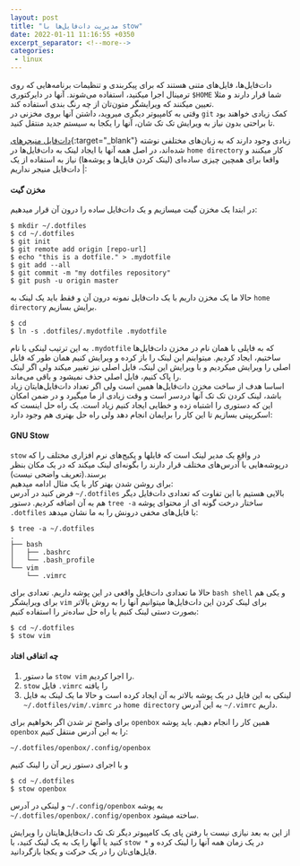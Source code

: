 ```yaml
---
layout: post
title: "مدیریت دات‌فایل‌ها با stow"
date: 2022-01-11 11:16:55 +0350
excerpt_separator: <!--more-->
categories:
 - linux
---
```

دات‌فایل‌ها، فایل‌های متنی هستند که برای پیکربندی و تنظیمات برنامه‌هایی که روی ترمینال اجرا میکنید، استفاده می‌شوند. آنها در دایرکتوری `$HOME` شما قرار دارند و مثلا تعیین میکنند که ویرایشگر متون‌تان از چه رنگ بندی استفاده کند.  
وقتی به کامپیوتر دیگری میروید، داشتن آنها بروی مخزنی در `git` کمک زیادی خواهند بود تا براحتی بدون نیاز به ویرایش تک تک شان، آنها را یکجا به سیستم جدید منتقل کنید.
<!--more-->  

[دات‌فایل منیجرهای](https://github.com/search?q=dotfile+manager){:target="_blank"} زیادی وجود دارند که به زبان‌های مختلفی نوشته شده‌اند، در اصل همه آنها با ایجاد لینک به دات‌فایل‌ها در `home directory` کار میکنند و واقعا برای همچین چیزی ساده‌ای (لینک کردن فایل‌ها و پوشه‌ها) نیاز به استفاده از یک دات‌فایل منیجر نداریم |:
#### مخزن گیت
در ابتدا یک مخزن گیت میسازیم و یک دات‌فایل ساده را درون آن قرار میدهیم:
```console
$ mkdir ~/.dotfiles
$ cd ~/.dotfiles
$ git init
$ git remote add origin [repo-url]
$ echo "this is a dotfile." > .mydotfile
$ git add --all
$ git commit -m "my dotfiles repository"
$ git push -u origin master
```
حالا ما یک مخزن داریم با یک دات‌فایل نمونه درون آن و فقط باید یک لینک به `home directory` برایش بسازیم.
```console
$ cd
$ ln -s .dotfiles/.mydotfile .mydotfile
```
به این ترتیب لینکی با نام `.mydotfile` که به فایلی با همان نام در مخزن دات‌فایل‌ها ساختیم، ایجاد کردیم. میتواینم این لینک را باز کرده و ویرایش کنیم همان طور که فایل اصلی را ویرایش میکردیم و با ویرایش این لینک، فایل اصلی نیز تغییر میکند ولی اگر لینک را پاک کنیم، فایل اصلی حذف نمیشود و باقی می‌ماند.  
اساسا هدف از ساخت مخزن دات‌فایل‌ها همین است ولی اگر تعداد دات‌فایل‌هایتان زیاد باشد، لینک کردن تک تک آنها دردسر است و وقت زیادی از ما میگیرد و در ضمن امکان این که دستوری را اشتباه زده و خطایی ایجاد کنیم زیاد است. یک راه حل اینست که اسکریپتی بسازیم تا این کار را برایمان انجام دهد ولی راه حل بهتری هم وجود دارد:
#### GNU Stow
`stow` در واقع یک مدیر لینک است که فایلها و پکیج‌های نرم افزاری مختلف را که درپوشه‌هایی با آدرس‌های مختلف قرار دارند را بگونه‌ای لینک میکند که در یک مکان بنظر برسند.(تعریف واضحی نیست)  
برای روشن شدن بهتر کار با یک مثال ادامه میدهیم:  
فرض کنید در آدرس `~/.dotfiles` بالایی هستیم با این تفاوت که تعدادی دات‌فایل دیگر هم به آن اضافه کردیم.
دستور `tree -a` ساختار درخت گونه ای از محتوای پوشه `.dotfiles` با فایل‌های مخفی درونش را به ما نشان میدهد:
```console
$ tree -a ~/.dotfiles
.
├── bash
│   ├── .bashrc
│   └── .bash_profile
└── vim
    └── .vimrc
```
حالا ما تعدادی دات‌فایل واقعی در این پوشه داریم. تعدادی برای `bash shell` و یکی هم برای ویرایشگر `vim`
    برای لینک کردن این دات‌فایل‌ها میتوانیم آنها را به روش بالاتر بصورت دستی لینک کنیم یا راه حل ساده‌تر را استفاده کنیم:
```console
$ cd ~/.dotfiles
$ stow vim
```
#### چه اتفاقی افتاد
1. ما دستور `stow vim` را اجرا کردیم.
2. `stow` فایل `.vimrc` را یافته
3. لینکی به این فایل در یک پوشه بالاتر به آن ایجاد کرده است و حالا ما یک لینک به فایل `~/.dotfiles/vim/.vimrc` در `home directory` به این آدرس `~/.vimrc` داریم.

برای واضح تر شدن اگر بخواهیم برای `openbox` همین کار را انجام دهیم. باید پوشه `openbox` را به این آدرس منتقل کنیم:
```console
~/.dotfiles/openbox/.config/openbox
```
و با اجرای دستور زیر آن را لینک کنیم
```console
$ cd ~/.dotfiles
$ stow openbox
```
و لینکی در آدرس `~/.config/openbox` به پوشه `~/.dotfiles/openbox/.config/openbox` ساخته میشود.

از این به بعد نیازی نیست با رفتن پای یک کامپیوتر دیگر تک تک دات‌فایل‌هایتان را ویرایش کنید یا آنها را یک به یک لینک کنید، با `stow *` در یک زمان همه آنها را لینک کرده و فایل‌های‌تان را در یک حرکت و یکجا بازگردانید.